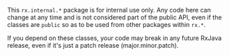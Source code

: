 This `rx.internal.*` package is for internal use only. Any code here can change at any time and is not considered part of the public API, even if the classes are `public` so as to be used from other packages within `rx.*`.

If you depend on these classes, your code may break in any future RxJava release, even if it's just a patch release (major.minor.patch).
